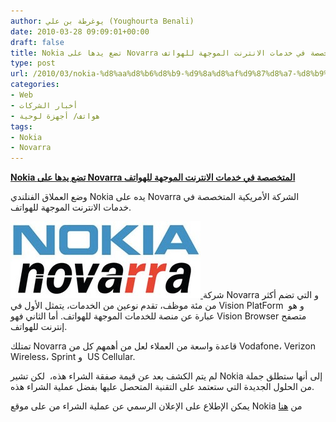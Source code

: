 ```yaml
---
author: يوغرطة بن علي (Youghourta Benali)
date: 2010-03-28 09:09:01+00:00
draft: false
title: Nokia تضع يدها على Novarra المتخصصة في خدمات الانترنت الموجهة للهواتف
type: post
url: /2010/03/nokia-%d8%aa%d8%b6%d8%b9-%d9%8a%d8%af%d9%87%d8%a7-%d8%b9%d9%84%d9%89-novarra-%d8%a7%d9%84%d9%85%d8%aa%d8%ae%d8%b5%d8%b5%d8%a9-%d9%81%d9%8a-%d8%ae%d8%af%d9%85%d8%a7%d8%aa-%d8%a7%d9%84%d8%a7%d9%86%d8%aa/
categories:
- Web
- أخبار الشركات
- هواتف/ أجهزة لوحية
tags:
- Nokia
- Novarra
---
```


[**Nokia تضع يدها على Novarra المتخصصة في خدمات الانترنت الموجهة للهواتف**](https://www.it-scoop.com/2010/03/nokia-%d8%aa%d8%b6%d8%b9-%d9%8a%d8%af%d9%87%d8%a7-%d8%b9%d9%84%d9%89-novarra-%d8%a7%d9%84%d9%85%d8%aa%d8%ae%d8%b5%d8%b5%d8%a9-%d9%81%d9%8a-%d8%ae%d8%af%d9%85%d8%a7%d8%aa-%d8%a7%d9%84%d8%a7%d9%86%d8%aa/)


وضع العملاق الفنلندي Nokia يده على Novarra الشركة الأمريكية المتخصصة في خدمات الانترنت الموجهة للهواتف.

[
](https://www.it-scoop.com/wp-content/uploads/2010/03/nokia_novarra.jpg)

[![](nokia_novarra-e1269767307187.jpg)
](https://www.it-scoop.com/2010/03/nokia-%d8%aa%d8%b6%d8%b9-%d9%8a%d8%af%d9%87%d8%a7-%d8%b9%d9%84%d9%89-novarra-%d8%a7%d9%84%d9%85%d8%aa%d8%ae%d8%b5%d8%b5%d8%a9-%d9%81%d9%8a-%d8%ae%d8%af%d9%85%d8%a7%d8%aa-%d8%a7%d9%84%d8%a7%d9%86%d8%aa/)شركة Novarra و التي تضم أكثر من مئة موظف، تقدم نوعين من الخدمات، يتمثل الأول في Vision PlatForm  و هو عبارة عن منصة للخدمات الموجهة للهواتف. أما الثاني فهو Vision Browser متصفح إنترنت للهواتف.

تمتلك Novarra قاعدة واسعة من العملاء لعل من أهمهم كل من Vodafone، Verizon Wireless، Sprint و  US Cellular.

لم يتم الكشف بعد عن قيمة صفقة الشراء هذه،  لكن تشير Nokia إلى أنها ستطلق جملة من الحلول الجديدة التي ستعتمد على التقنية المتحصل عليها بفضل عملية الشراء هذه.

يمكن الإطلاع على الإعلان الرسمي عن عملية الشراء من على موقع Nokia من [هنا](http://investors.nokia.com/phoenix.zhtml?c=107224&p=irol-newsArticle&ID=1406726)
